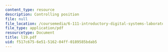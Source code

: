 ```yaml
---
content_type: resource
description: Controlling position
file: null
file_location: /coursemedia/6-111-introductory-digital-systems-laboratory-fall-2002/f517c6756e51516204ff0189585bdab5_l19.pdf
file_type: application/pdf
resourcetype: Document
title: l19.pdf
uid: f517c675-6e51-5162-04ff-0189585bdab5
---
```

